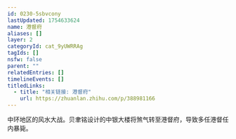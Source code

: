 ```yaml
---
id: 0230-5sbvcony
lastUpdated: 1754633624
name: 港督府
aliases: []
layer: 2
categoryId: cat_9yUWRRAg
tagIds: []
nsfw: false
parent: ""
relatedEntries: []
timelineEvents: []
titledLinks:
  - title: "相关链接: 港督府"
    url: https://zhuanlan.zhihu.com/p/388981166
---
```


中环地区的风水大战。贝聿铭设计的中银大楼将煞气转至港督府，导致多任港督任内暴毙。